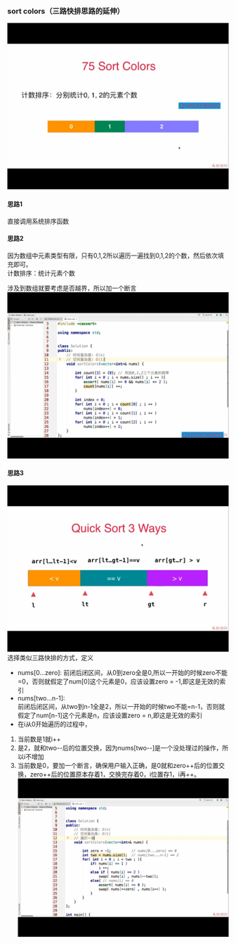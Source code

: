 ### sort colors（三路快排思路的延伸）
![image](assets/eb2c50a626d4c41cbdc7b66e60f1bc2a.jpg)

#### 思路1
直接调用系统排序函数

#### 思路2
因为数组中元素类型有限，只有0,1,2所以遍历一遍找到0,1,2的个数，然后依次填充即可。  
计数排序：统计元素个数

涉及到数组就要考虑是否越界，所以加一个断言
![image](assets/6df435a15769983bbfa74936fe15d30a.jpg)

#### 思路3
![image](assets/624e639ef3a58da2f926097e176f36d7.jpg)
选择类似三路快排的方式，定义  
- nums[0...zero]:   前闭后闭区间，从0到zero全是0,所以一开始的时候zero不能=0，否则就假定了num[0]这个元素是0，应该设置zero = -1,即这是无效的索引
- nums[two...n-1]:  
前闭后闭区间，从two到n-1全是2，所以一开始的时候two不能=n-1，否则就假定了num[n-1]这个元素是n，应该设置zero = n,即这是无效的索引
- 在i从0开始遍历的过程中，
1. 当前数是1就i++
2. 是2，就和two--后的位置交换，因为nums[two--]是一个没处理过的操作，所以i不增加
3. 当前数是0，要加一个断言，确保用户输入正确，是0就和zero++后的位置交换，zero++后的位置原本存着1，交换完存着0，i位置存1，i再++。
![image](assets/5424a9ada32825c2345d904f7c1e070e.jpg)